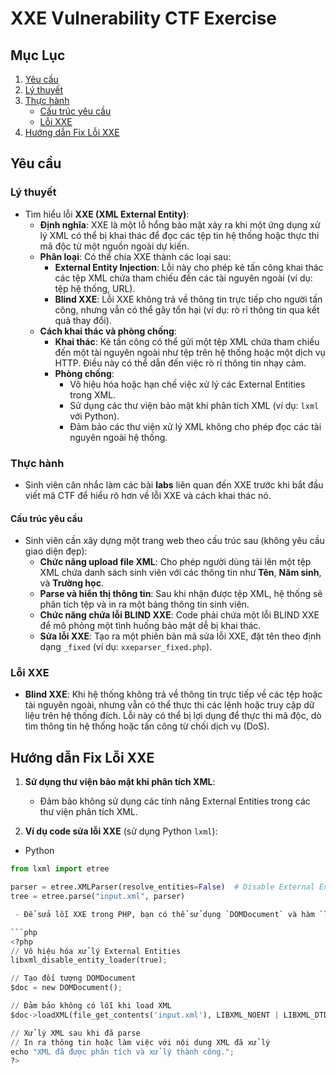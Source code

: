# XXE Vulnerability CTF Exercise

## Mục Lục
1. [Yêu cầu](#yêu-cầu)
2. [Lý thuyết](#lý-thuyết)
3. [Thực hành](#thực-hành)
   - [Cấu trúc yêu cầu](#cấu-trúc-yêu-cầu)
   - [Lỗi XXE](#lỗi-xxe)
4. [Hướng dẫn Fix Lỗi XXE](#hướng-dẫn-fix-lỗi-xxe)

## Yêu cầu

### Lý thuyết
- Tìm hiểu lỗi **XXE (XML External Entity)**:
   - **Định nghĩa**: XXE là một lỗ hổng bảo mật xảy ra khi một ứng dụng xử lý XML có thể bị khai thác để đọc các tệp tin hệ thống hoặc thực thi mã độc từ một nguồn ngoài dự kiến.
   - **Phân loại**: Có thể chia XXE thành các loại sau:
     - **External Entity Injection**: Lỗi này cho phép kẻ tấn công khai thác các tệp XML chứa tham chiếu đến các tài nguyên ngoài (ví dụ: tệp hệ thống, URL).
     - **Blind XXE**: Lỗi XXE không trả về thông tin trực tiếp cho người tấn công, nhưng vẫn có thể gây tổn hại (ví dụ: rò rỉ thông tin qua kết quả thay đổi).
   - **Cách khai thác và phòng chống**:
     - **Khai thác**: Kẻ tấn công có thể gửi một tệp XML chứa tham chiếu đến một tài nguyên ngoài như tệp trên hệ thống hoặc một dịch vụ HTTP. Điều này có thể dẫn đến việc rò rỉ thông tin nhạy cảm.
     - **Phòng chống**:
       - Vô hiệu hóa hoặc hạn chế việc xử lý các External Entities trong XML.
       - Sử dụng các thư viện bảo mật khi phân tích XML (ví dụ: `lxml` với Python).
       - Đảm bảo các thư viện xử lý XML không cho phép đọc các tài nguyên ngoài hệ thống.

### Thực hành
- Sinh viên cân nhắc làm các bài **labs** liên quan đến XXE trước khi bắt đầu viết mã CTF để hiểu rõ hơn về lỗi XXE và cách khai thác nó.

#### Cấu trúc yêu cầu
- Sinh viên cần xây dựng một trang web theo cấu trúc sau (không yêu cầu giao diện đẹp):
  - **Chức năng upload file XML**: Cho phép người dùng tải lên một tệp XML chứa danh sách sinh viên với các thông tin như **Tên**, **Năm sinh**, và **Trường học**.
  - **Parse và hiển thị thông tin**: Sau khi nhận được tệp XML, hệ thống sẽ phân tích tệp và in ra một bảng thông tin sinh viên.
  - **Chức năng chứa lỗi BLIND XXE**: Code phải chứa một lỗi BLIND XXE để mô phỏng một tình huống bảo mật dễ bị khai thác.
  - **Sửa lỗi XXE**: Tạo ra một phiên bản mã sửa lỗi XXE, đặt tên theo định dạng `_fixed` (ví dụ: `xxeparser_fixed.php`).

### Lỗi XXE
- **Blind XXE**: Khi hệ thống không trả về thông tin trực tiếp về các tệp hoặc tài nguyên ngoài, nhưng vẫn có thể thực thi các lệnh hoặc truy cập dữ liệu trên hệ thống đích. Lỗi này có thể bị lợi dụng để thực thi mã độc, dò tìm thông tin hệ thống hoặc tấn công từ chối dịch vụ (DoS).

## Hướng dẫn Fix Lỗi XXE

1. **Sử dụng thư viện bảo mật khi phân tích XML**:
   - Đảm bảo không sử dụng các tính năng External Entities trong các thư viện phân tích XML.
   
2. **Ví dụ code sửa lỗi XXE** (sử dụng Python `lxml`):

- Python

```python
from lxml import etree

parser = etree.XMLParser(resolve_entities=False)  # Disable External Entities
tree = etree.parse("input.xml", parser)

 - Để sửa lỗi XXE trong PHP, bạn có thể sử dụng `DOMDocument` và hàm `libxml_disable_entity_loader(true)` để vô hiệu hóa việc xử lý các External Entities.

```php
<?php
// Vô hiệu hóa xử lý External Entities
libxml_disable_entity_loader(true);

// Tạo đối tượng DOMDocument
$doc = new DOMDocument();

// Đảm bảo không có lỗi khi load XML
$doc->loadXML(file_get_contents('input.xml'), LIBXML_NOENT | LIBXML_DTDLOAD);

// Xử lý XML sau khi đã parse
// In ra thông tin hoặc làm việc với nội dung XML đã xử lý
echo "XML đã được phân tích và xử lý thành công.";
?>
